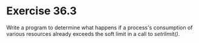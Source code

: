 # Exercise 36.3

Write a program to determine what happens if a process's consumption of various resources already exceeds
the soft limit in a call to *setrlimit()*.
